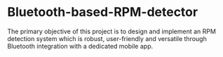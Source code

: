 # Bluetooth-based-RPM-detector
The primary objective of this project is to design and implement an RPM detection system which  is robust, user-friendly and versatile through Bluetooth integration with a dedicated mobile app.
